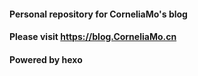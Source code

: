 #### Personal repository for CorneliaMo's blog
#### Please visit https://blog.CorneliaMo.cn
#### Powered by hexo